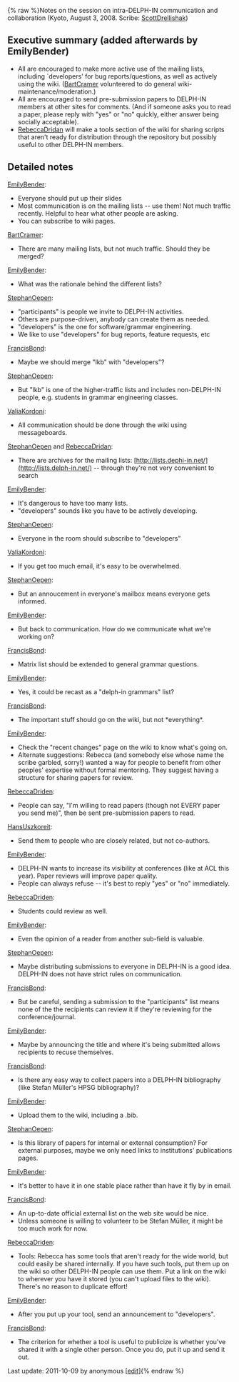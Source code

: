 {% raw %}Notes on the session on intra-DELPH-IN communication and collaboration
(Kyoto, August 3, 2008. Scribe: [ScottDrellishak](https://blog.inductorsoftware.com/docsproto/tools/ScottDrellishak))

## Executive summary (added afterwards by EmilyBender)

- All are encouraged to make more active use of the mailing lists,
including \`developers' for bug reports/questions, as well as
actively using the wiki. ([BartCramer](https://blog.inductorsoftware.com/docsproto/tools/BartCramer) volunteered to do
general wiki-maintenance/moderation.)
- All are encouraged to send pre-submission papers to DELPH-IN members
at other sites for comments. (And if someone asks you to read a
paper, please reply with "yes" or "no" quickly, either answer being
socially acceptable).
- [RebeccaDridan](https://blog.inductorsoftware.com/docsproto/tools/RebeccaDridan) will make a tools section of the wiki
for sharing scripts that aren't ready for distribution through the
repository but possibly useful to other DELPH-IN members.

## Detailed notes

[EmilyBender](https://blog.inductorsoftware.com/docsproto/tools/EmilyBender):

- Everyone should put up their slides
- Most communication is on the mailing lists -- use them! Not much
traffic recently. Helpful to hear what other people are asking.
- You can subscribe to wiki pages.

[BartCramer](https://blog.inductorsoftware.com/docsproto/tools/BartCramer):

- There are many mailing lists, but not much traffic. Should they be
merged?

[EmilyBender](https://blog.inductorsoftware.com/docsproto/tools/EmilyBender):

- What was the rationale behind the different lists?

[StephanOepen](https://blog.inductorsoftware.com/docsproto/tools/StephanOepen):

- "participants" is people we invite to DELPH-IN activities.
- Others are purpose-driven, anybody can create them as needed.
- "developers" is the one for software/grammar engineering.
- We like to use "developers" for bug reports, feature requests, etc

[FrancisBond](https://blog.inductorsoftware.com/docsproto/tools/FrancisBond):

- Maybe we should merge "lkb" with "developers"?

[StephanOepen](https://blog.inductorsoftware.com/docsproto/tools/StephanOepen):

- But "lkb" is one of the higher-traffic lists and includes
non-DELPH-IN people, e.g. students in grammar engineering classes.

[ValiaKordoni](https://blog.inductorsoftware.com/docsproto/tools/ValiaKordoni):

- All communication should be done through the wiki using
messageboards.

[StephanOepen](https://blog.inductorsoftware.com/docsproto/tools/StephanOepen) and [RebeccaDridan](https://blog.inductorsoftware.com/docsproto/tools/RebeccaDridan):

- There are archives for the mailing lists:
[http://lists.dephi-in.net/](http://lists.delph-in.net/) -- through
they're not very convenient to search

[EmilyBender](https://blog.inductorsoftware.com/docsproto/tools/EmilyBender):

- It's dangerous to have too many lists.
- "developers" sounds like you have to be actively developing.

[StephanOepen](https://blog.inductorsoftware.com/docsproto/tools/StephanOepen):

- Everyone in the room should subscribe to "developers"

[ValiaKordoni](https://blog.inductorsoftware.com/docsproto/tools/ValiaKordoni):

- If you get too much email, it's easy to be overwhelmed.

[StephanOepen](https://blog.inductorsoftware.com/docsproto/tools/StephanOepen):

- But an annoucement in everyone's mailbox means everyone gets
informed.

[EmilyBender](https://blog.inductorsoftware.com/docsproto/tools/EmilyBender):

- But back to communication. How do we communicate what we're working
on?

[FrancisBond](https://blog.inductorsoftware.com/docsproto/tools/FrancisBond):

- Matrix list should be extended to general grammar questions.

[EmilyBender](https://blog.inductorsoftware.com/docsproto/tools/EmilyBender):

- Yes, it could be recast as a "delph-in grammars" list?

[FrancisBond](https://blog.inductorsoftware.com/docsproto/tools/FrancisBond):

- The important stuff should go on the wiki, but not \*everything\*.

[EmilyBender](https://blog.inductorsoftware.com/docsproto/tools/EmilyBender):

- Check the "recent changes" page on the wiki to know what's going on.
- Alternate suggestions: Rebecca (and somebody else whose name the
scribe garbled, sorry!) wanted a way for people to benefit from
other peoples' expertise without formal mentoring. They suggest
having a structure for sharing papers for review.

[RebeccaDriden](/RebeccaDriden):

- People can say, "I'm willing to read papers (though not EVERY paper
you send me)", then be sent pre-submission papers to read.

[HansUszkoreit](https://blog.inductorsoftware.com/docsproto/tools/HansUszkoreit):

- Send them to people who are closely related, but not co-authors.

[EmilyBender](https://blog.inductorsoftware.com/docsproto/tools/EmilyBender):

- DELPH-IN wants to increase its visibility at conferences (like at
ACL this year). Paper reviews will improve paper quality.
- People can always refuse -- it's best to reply "yes" or "no"
immediately.

[RebeccaDriden](/RebeccaDriden):

- Students could review as well.

[EmilyBender](https://blog.inductorsoftware.com/docsproto/tools/EmilyBender):

- Even the opinion of a reader from another sub-field is valuable.

[StephanOepen](https://blog.inductorsoftware.com/docsproto/tools/StephanOepen):

- Maybe distributing submissions to everyone in DELPH-IN is a good
idea. DELPH-IN does not have strict rules on communication.

[FrancisBond](https://blog.inductorsoftware.com/docsproto/tools/FrancisBond):

- But be careful, sending a submission to the "participants" list
means none of the the recipients can review it if they're reviewing
for the conference/journal.

[EmilyBender](https://blog.inductorsoftware.com/docsproto/tools/EmilyBender):

- Maybe by announcing the title and where it's being submitted allows
recipients to recuse themselves.

[FrancisBond](https://blog.inductorsoftware.com/docsproto/tools/FrancisBond):

- Is there any easy way to collect papers into a DELPH-IN bibliography
(like Stefan Müller's HPSG bibliography)?

[EmilyBender](https://blog.inductorsoftware.com/docsproto/tools/EmilyBender):

- Upload them to the wiki, including a .bib.

[StephanOepen](https://blog.inductorsoftware.com/docsproto/tools/StephanOepen):

- Is this library of papers for internal or external consumption? For
external purposes, maybe we only need links to institutions'
publications pages.

[EmilyBender](https://blog.inductorsoftware.com/docsproto/tools/EmilyBender):

- It's better to have it in one stable place rather than have it fly
by in email.

[FrancisBond](https://blog.inductorsoftware.com/docsproto/tools/FrancisBond):

- An up-to-date official external list on the web site would be nice.
- Unless someone is willing to volunteer to be Stefan Müller, it might
be too much work for now.

[RebeccaDriden](/RebeccaDriden):

- Tools: Rebecca has some tools that aren't ready for the wide world,
but could easily be shared internally. If you have such tools, put
them up on the wiki so other DELPH-IN people can use them. Put a
link on the wiki to wherever you have it stored (you can't upload
files to the wiki). There's no reason to duplicate effort!

[EmilyBender](https://blog.inductorsoftware.com/docsproto/tools/EmilyBender):

- After you put up your tool, send an announcement to "developers".

[FrancisBond](https://blog.inductorsoftware.com/docsproto/tools/FrancisBond):

- The criterion for whether a tool is useful to publicize is whether
you've shared it with a single other person. Once you do, put it up
and send it out.

Last update: 2011-10-09 by anonymous [[edit](https://github.com/delph-in/docs/wiki/KyotoSchedule_InterDelphinNotes/_edit)]{% endraw %}